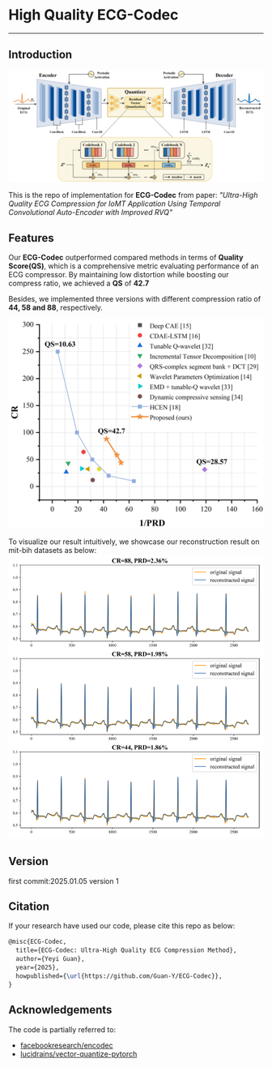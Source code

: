 # High Quality ECG-Codec

-----------------

## Introduction

![Architecture of ECG-Codec](/assets/Fig1-Architecture.png "Overall Architecture")

This is the repo of implementation for **ECG-Codec** from paper: *"Ultra-High Quality ECG Compression for IoMT Application Using Temporal Convolutional Auto-Encoder with Improved RVQ"*

## Features

Our **ECG-Codec** outperformed compared methods in terms of **Quality Score(QS)**, which is a comprehensive metric evaluating performance of an ECG compressor. By maintaining low distortion while boosting our compress ratio, we achieved a **QS** of **42.7**

Besides, we implemented three versions with different compression ratio of **44, 58 and 88**, respectively.

![Results of ECG-Codec](/assets/Fig2-result_compare.png "Results")

To visualize our result intuitively, we showcase our reconstruction result on mit-bih datasets as below:
![reconstruction visualization](/assets/Fig3-mit_reconstruct.png "reconstruction visualization")

## Version

first commit:2025.01.05 version 1

## Citation

If your research have used our code, please cite this repo as below:

```latex
@misc{ECG-Codec,
  title={ECG-Codec: Ultra-High Quality ECG Compression Method},
  author={Yeyi Guan},
  year={2025},
  howpublished={\url{https://github.com/Guan-Y/ECG-Codec}},
}
```

## Acknowledgements

The code is partially referred to:

- [facebookresearch/encodec](https://github.com/facebookresearch/encodec)
- [lucidrains/vector-quantize-pytorch](https://github.com/lucidrains/vector-quantize-pytorch)
